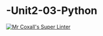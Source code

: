 # -Unit2-03-Python
[![Mr Coxall's Super Linter](https://github.com/ICS3UC-Programming-ChanellaK/-Unit2-03-Python/workflows/Mr%20Coxall's%20Super%20Linter/badge.svg)](https://github.com/ICS3UC-Programming-ChanellaK/-Unit2-03-Python/actions/)
